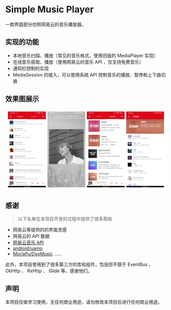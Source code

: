# Simple Music Player

一款界面部分仿照网易云的音乐播放器。


## 实现的功能

- 本地音乐扫描、播放（常见的音乐格式，使用旧版的 MediaPlayer 实现）
- 在线音乐获取、播放（使用网易云的音乐 API ，仅支持免费音乐）
- 通知栏控制的实现
- MediaSession 的接入，可以使用系统 API 控制音乐的播放、暂停和上下曲切换 


## 效果图展示
![img](./img/screenshot.jpg)


## 感谢

> 以下名单在本项目开发的过程中提供了很多帮助

- 网易云等提供的的界面灵感
- 网易云的 API 数据
- [网易云音乐 API](https://github.com/Binaryify/NeteaseCloudMusicApi)
- [android/uamp](https://github.com/android/uamp)
- [Moriafly/DsoMusic](https://github.com/Moriafly/DsoMusic)
......

此外，本项目使用到了很多第三方的库和组件，包括但不限于 EventBus 、 OkHttp 、 RxHttp 、 Glide 等，感谢他们。


## 声明

本项目仅做学习使用，无任何商业用途，请勿修改本项目后进行任何商业用途。